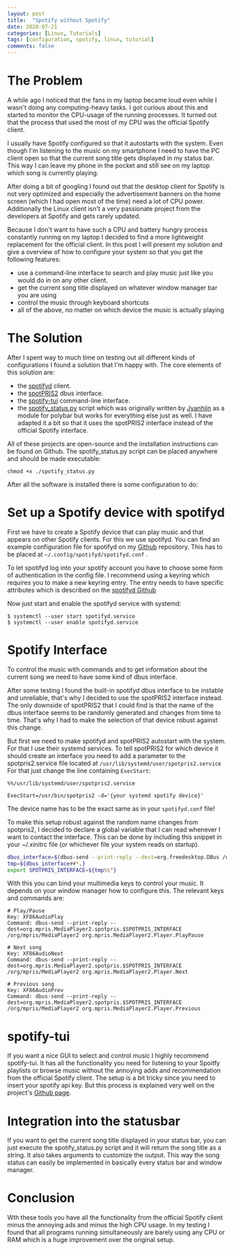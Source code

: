 ```yaml
---
layout: post
title:  "Spotify without Spotify"
date: 2020-07-21
categories: [Linux, Tutorials]
tags: [configuration, spotify, linux, tutorial]
comments: false
---
```


# The Problem

A while ago I noticed that the fans in my laptop became loud even while I wasn't doing any computing-heavy tasks. I got curious about this and started to monitor the CPU-usage of the running processes. It turned out that the process that used the most of my CPU was the official Spotify client.

I usually have Spotify configured so that it autostarts with the system. Even though I'm listening to the music on my smartphone I need to have the PC client open so that the current song title gets displayed in my status bar. This way I can leave my phone in the pocket and still see on my laptop which song is currently playing.

After doing a bit of googling I found out that the desktop client for Spotify is not very optimized and especially the advertisement banners on the home screen (which I had open most of the time) need a lot of CPU power. Additionally the Linux client isn't a very passionate project from the developers at Spotify and gets rarely updated.

Because I don't want to have such a CPU and battery hungry process constantly running on my laptop I decided to find a more lightweight replacement for the official client. In this post I will present my solution and give a overview of how to configure your system so that you get the following features:

- use a command-line interface to search and play music just like you would do in on any other client.
- get the current song title displayed on whatever window manager bar you are using
- control the music through keyboard shortcuts
- all of the above, no matter on which device the music is actually playing

# The Solution

After I spent way to much time on testing out all different kinds of configurations I found a solution that I'm happy with. The core elements of this solution are:

- the [spotifyd](https://github.com/Spotifyd/spotifyd) client.
- the [spotPRIS2](https://github.com/freundTech/SpotPRIS2) dbus interface.
- the [spotify-tui](https://github.com/Rigellute/spotify-tui) command-line interface.
- the [spotify_status.py](https://github.com/Bergschrat1/polybar-spotify) script which was originally written by [Jvanhijn](https://github.com/Jvanrhijn) as a module for polybar but works for everything else just as well. I have adapted it a bit so that it uses the spotPRIS2 interface instead of the official Spotify interface.

All of these projects are open-source and the installation instructions can be found on Github.
The spotify_status.py script can be placed anywhere and should be made executable:

~~~shell
chmod +x ./spotify_status.py
~~~

After all the software is installed there is some configuration to do:

# Set up a Spotify device with spotifyd

First we have to create a Spotify device that can play music and that appears on other Spotify clients. For this we use spotifyd. You can find an example configuration file for spotifyd on my [Github](https://github.com/Bergschrat1/setup_spotify) repository. This has to be placed at `~/.config/spotifyd/spotifyd.conf` .

To let spotifyd log into your spotify account you have to choose some form of authentication in the config file. I recommend using a keyring which requires you to make a new keyring entry. The entry needs to have specific attributes which is described on the [spotifyd Github](https://github.com/Spotifyd/spotifyd)

Now just start and enable the spotifyd service with systemd:

~~~shell
$ systemctl --user start spotifyd.service
$ systemctl --user enable spotifyd.service
~~~

# Spotify Interface

To control the music with commands and to get information about the current song we need to have some kind of dbus interface.

After some testing I found the built-in spotifyd dbus interface to be instable and unreliable, that's why I decided to use the spotPRIS2 interface instead.
The only downside of spotPRIS2 that I could find is that the name of the dbus interface seems to be randomly generated and changes from time to time. That's why I had to make the selection of that device robust against this change.

But first we need to make spotifyd and spotPRIS2 autostart with the system. For that I use their systemd services. To tell spotPRIS2 for which device it should create an interface you need to add a parameter to the spotpris2.service file located at `/usr/lib/systemd/user/spotpris2.service`
For that just change the line containing `ExecStart`:

~~~shell
%%/usr/lib/systemd/user/spotpris2.service

ExecStart=/usr/bin/spotpris2 -d='{your systemd spotify device}'
~~~

The device name has to be the exact same as in your `spotifyd.conf` file!

To make this setup robust against the random name changes from spotpris2, I decided to declare a global variable that I can read whenever I want to contact the interface. This can be done by including this snippet in your ~/.xinitrc file (or whichever file your system reads on startup).

```sh
dbus_interface=$(dbus-send --print-reply --dest=org.freedesktop.DBus /org/freedesktop/DBus org.freedesktop.DBus.ListNames | grep spotpris)
tmp=${dbus_interface##*.}
export SPOTPRIS_INTERFACE=${tmp%\"}
```

With this you can bind your multimedia keys to control your music. It depends on your window manager how to configure this. The relevant keys and commands are:

~~~shell
# Play/Pause
Key: XF86AudioPlay
Command: dbus-send --print-reply --dest=org.mpris.MediaPlayer2.spotpris.$SPOTPRIS_INTERFACE /org/mpris/MediaPlayer2 org.mpris.MediaPlayer2.Player.PlayPause

# Next song
Key: XF86AudioNext
Command: dbus-send --print-reply --dest=org.mpris.MediaPlayer2.spotpris.$SPOTPRIS_INTERFACE /org/mpris/MediaPlayer2 org.mpris.MediaPlayer2.Player.Next

# Previous song
Key: XF86AudioPrev
Command: dbus-send --print-reply --dest=org.mpris.MediaPlayer2.spotpris.$SPOTPRIS_INTERFACE /org/mpris/MediaPlayer2 org.mpris.MediaPlayer2.Player.Previous
~~~

# spotify-tui

If you want a nice GUI to select and control music I highly recommend spotify-tui.
It has all the functionality you need for listening to your Spoitfy playlists or browse music without the annoying adds and recommendation from the official Spotify client.
The setup is a bit tricky since you need to insert your spotify api key. But this process is explained very well on the project's [Github page](https://github.com/Rigellute/spotify-tui).

# Integration into the statusbar

If you want to get the current song title displayed in your status bar, you can just execute the spotify_status.py script and it will return the song title as a string. It also takes arguments to customize the output.
This way the song status can easily be implemented in basically every status bar and window manager.

# Conclusion

Wth these tools you have all the functionality from the official Spotify client minus the annoying ads and minus the high CPU usage. In my testing I found that all programs running simultaneously are barely using any CPU or RAM which is a huge improvement over the original setup.
